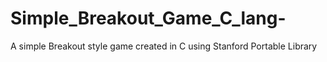 Simple_Breakout_Game_C_lang-
============================

A simple Breakout style game created in C using Stanford Portable Library
